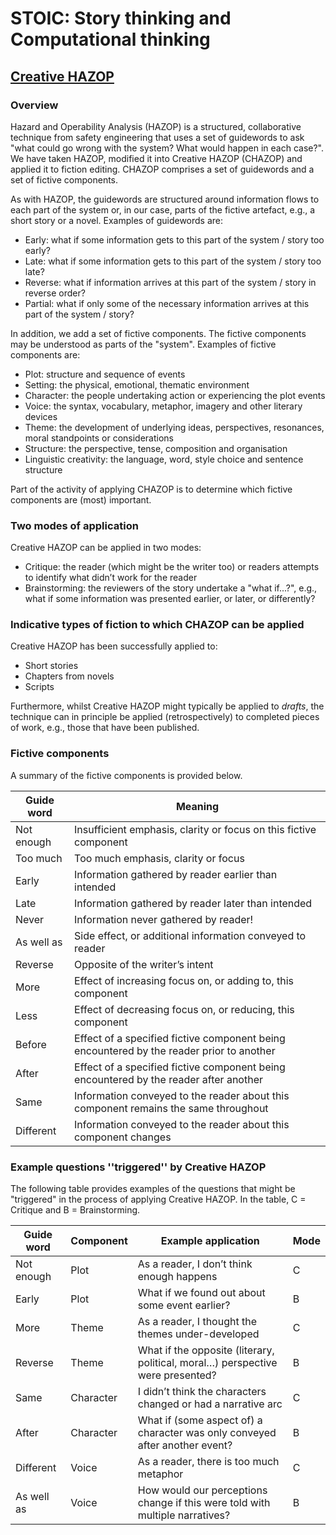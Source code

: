 # STOIC: Story thinking and Computational thinking

## [Creative HAZOP](../chazop.md)

### Overview

Hazard and Operability Analysis (HAZOP) is a structured, collaborative technique from safety engineering that uses a set of guidewords to ask "what could go wrong with the system? What would happen in each case?". We have taken HAZOP, modified it into Creative HAZOP (CHAZOP) and applied it to fiction editing. CHAZOP comprises a set of guidewords and a set of fictive components.

As with HAZOP, the guidewords are structured around information flows to each part of the system or, in our case, parts of the fictive artefact, e.g., a short story or a novel. Examples of guidewords are:
+ Early: what if some information gets to this part of the system / story too early?
+ Late: what if some information gets to this part of the system / story too late?
+ Reverse: what if information arrives at this part of the system / story in reverse order?
+ Partial: what if only some of the necessary information arrives at this part of the system / story?

In addition, we add a set of fictive components. The fictive components may be understood as parts of the "system". Examples of fictive components are:
+ Plot: structure and sequence of events
+ Setting: the physical, emotional, thematic environment
+ Character: the people undertaking action or experiencing the plot events
+ Voice: the syntax, vocabulary, metaphor, imagery and other literary devices
+ Theme: the development of underlying ideas, perspectives, resonances, moral standpoints or considerations
+ Structure: the perspective, tense, composition and organisation
+ Linguistic creativity: the language, word, style choice and sentence structure

Part of the activity of applying CHAZOP is to determine which fictive components are (most) important.

### Two modes of application

Creative HAZOP can be applied in two modes:
+ Critique: the reader (which might be the writer too) or readers attempts to identify what didn’t work for the reader
+ Brainstorming: the reviewers of the story undertake a "what if...?", e.g., what if some information was presented earlier, or later, or differently?

### Indicative types of fiction to which CHAZOP can be applied

Creative HAZOP has been successfully applied to:
+ Short stories
+ Chapters from novels
+ Scripts

Furthermore, whilst Creative HAZOP might typically be applied to *drafts*, the technique can in principle be applied (retrospectively) to completed pieces of work, e.g., those that have been published.

### Fictive components

A summary of the fictive components is provided below.

| Guide word | Meaning |
| ---------- | ---------- |
| Not enough | Insufficient emphasis, clarity or focus on this fictive component |
| Too much | Too much emphasis, clarity or focus |
| Early | Information gathered by reader earlier than intended |
| Late | Information gathered by reader later than intended |
| Never| Information never gathered by reader! |
| As well as | Side effect, or additional information conveyed to reader |
| Reverse | Opposite of the writer’s intent |
| More | Effect of increasing focus on, or adding to, this component |
| Less | Effect of decreasing focus on, or reducing, this component |
| Before |Effect of a specified fictive component being encountered by the reader prior to another |
| After | Effect of a specified fictive component being encountered by the reader after another |
| Same | Information conveyed to the reader about this component remains the same throughout |
| Different| Information conveyed to the reader about this component changes |

### Example questions ''triggered'' by Creative HAZOP

The following table provides examples of the questions that might be "triggered" in the process of applying Creative HAZOP. In the table, C = Critique and B = Brainstorming.

| Guide word | Component | Example application | Mode |
| ---------- | --------- | ------------------- | ---- |
| Not enough | Plot      | As a reader, I don’t think enough happens | C |
| Early      | Plot      | What if we found out about some event earlier? | B |
| More       | Theme     | As a reader, I thought the themes under-developed | C |
| Reverse    | Theme     | What if the opposite (literary, political, moral…) perspective were presented? | B |
| Same       | Character | I didn’t think the characters changed or had a narrative arc | C |
| After      | Character | What if (some aspect of) a character was only conveyed after another event? | B |
| Different  | Voice     | As a reader, there is too much metaphor | C |
| As well as | Voice     | How would our perceptions change if this were told with multiple narratives? | B |










